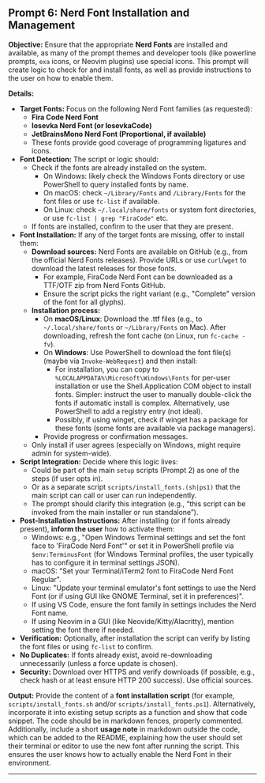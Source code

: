 ## Prompt 6: Nerd Font Installation and Management

**Objective:** Ensure that the appropriate **Nerd Fonts** are installed and available, as many of the prompt themes and developer tools (like powerline prompts, `exa` icons, or Neovim plugins) use special icons. This prompt will create logic to check for and install fonts, as well as provide instructions to the user on how to enable them.

**Details:**

- **Target Fonts:** Focus on the following Nerd Font families (as requested):
  - **Fira Code Nerd Font**
  - **Iosevka Nerd Font (or IosevkaCode)** 
  - **JetBrainsMono Nerd Font (Proportional, if available)** 
  - These fonts provide good coverage of programming ligatures and icons.
- **Font Detection:** The script or logic should:
  - Check if the fonts are already installed on the system.
    - On Windows: likely check the Windows Fonts directory or use PowerShell to query installed fonts by name.
    - On macOS: check `~/Library/Fonts` and `/Library/Fonts` for the font files or use `fc-list` if available.
    - On Linux: check `~/.local/share/fonts` or system font directories, or use `fc-list | grep "FiraCode"` etc.
  - If fonts are installed, confirm to the user that they are present.
- **Font Installation:** If any of the target fonts are missing, offer to install them:
  - **Download sources:** Nerd Fonts are available on GitHub (e.g., from the official Nerd Fonts releases). Provide URLs or use `curl`/`wget` to download the latest releases for those fonts.
    - For example, FiraCode Nerd Font can be downloaded as a TTF/OTF zip from Nerd Fonts GitHub.
    - Ensure the script picks the right variant (e.g., "Complete" version of the font for all glyphs).
  - **Installation process:**
    - On **macOS/Linux**: Download the .ttf files (e.g., to `~/.local/share/fonts` or `~/Library/Fonts` on Mac). After downloading, refresh the font cache (on Linux, run `fc-cache -fv`).
    - On **Windows**: Use PowerShell to download the font file(s) (maybe via `Invoke-WebRequest`) and then install:
      - For installation, you can copy to `%LOCALAPPDATA%\Microsoft\Windows\Fonts` for per-user installation or use the Shell.Application COM object to install fonts. Simpler: instruct the user to manually double-click the fonts if automatic install is complex. Alternatively, use PowerShell to add a registry entry (not ideal).
      - Possibly, if using winget, check if winget has a package for these fonts (some fonts are available via package managers).
    - Provide progress or confirmation messages.
  - Only install if user agrees (especially on Windows, might require admin for system-wide).
- **Script Integration:** Decide where this logic lives:
  - Could be part of the main `setup` scripts (Prompt 2) as one of the steps (if user opts in).
  - Or as a separate script `scripts/install_fonts.(sh|ps1)` that the main script can call or user can run independently.
  - The prompt should clarify this integration (e.g., “this script can be invoked from the main installer or run standalone”).
- **Post-Installation Instructions:** After installing (or if fonts already present), **inform the user** how to activate them:
  - Windows: e.g., "Open Windows Terminal settings and set the font face to 'FiraCode Nerd Font'" or set it in PowerShell profile via `$env:TerminusFont` (for Windows Terminal profiles, the user typically has to configure it in terminal settings JSON).
  - macOS: "Set your Terminal/iTerm2 font to FiraCode Nerd Font Regular".
  - Linux: "Update your terminal emulator's font settings to use the Nerd Font (or if using GUI like GNOME Terminal, set it in preferences)".
  - If using VS Code, ensure the font family in settings includes the Nerd Font name.
  - If using Neovim in a GUI (like Neovide/Kitty/Alacritty), mention setting the font there if needed.
- **Verification:** Optionally, after installation the script can verify by listing the font files or using `fc-list` to confirm.
- **No Duplicates:** If fonts already exist, avoid re-downloading unnecessarily (unless a force update is chosen).
- **Security:** Download over HTTPS and verify downloads (if possible, e.g., check hash or at least ensure HTTP 200 success). Use official sources.

**Output:** Provide the content of a **font installation script** (for example, `scripts/install_fonts.sh` and/or `scripts/install_fonts.ps1`). Alternatively, incorporate it into existing setup scripts as a function and show that code snippet. The code should be in markdown fences, properly commented. Additionally, include a short **usage note** in markdown outside the code, which can be added to the README, explaining how the user should set their terminal or editor to use the new font after running the script. This ensures the user knows how to actually enable the Nerd Font in their environment.

---

